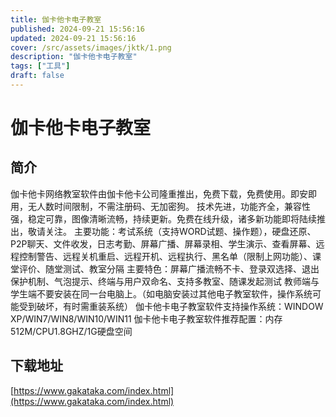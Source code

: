 ```yaml
---
title: 伽卡他卡电子教室
published: 2024-09-21 15:56:16
updated: 2024-09-21 15:56:16
cover: /src/assets/images/jktk/1.png
description: "伽卡他卡电子教室"
tags: ["工具"]
draft: false
---
```

# 伽卡他卡电子教室

## 简介
伽卡他卡网络教室软件由伽卡他卡公司隆重推出，免费下载，免费使用。即安即用，无人数时间限制，不需注册码、无加密狗。
技术先进，功能齐全，兼容性强，稳定可靠，图像清晰流畅，持续更新。免费在线升级，诸多新功能即将陆续推出，敬请关注。
主要功能：考试系统（支持WORD试题、操作题），硬盘还原、P2P聊天、文件收发，日志考勤、屏幕广播、屏幕录相、学生演示、查看屏幕、远程控制警告、远程关机重启、远程开机、远程执行、黑名单（限制上网功能）、课堂评价、随堂测试、教室分隔
主要特色：屏幕广播流畅不卡、登录双选择、退出保护机制、气泡提示、终端与用户双命名、支持多教室、随课发起测试
教师端与学生端不要安装在同一台电脑上。（如电脑安装过其他电子教室软件，操作系统可能受到破坏，有时需重装系统）
伽卡他卡电子教室软件支持操作系统：WINDOW XP/WIN7/WIN8/WIN10/WIN11
伽卡他卡电子教室软件推荐配置：内存512M/CPU1.8GHZ/1G硬盘空间

## 下载地址
[https://www.gakataka.com/index.html](https://www.gakataka.com/index.html)
